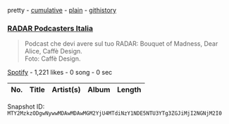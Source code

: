 pretty - [cumulative](/playlists/cumulative/37i9dQZF1DWT93ZDwDlVYL.md) - [plain](/playlists/plain/37i9dQZF1DWT93ZDwDlVYL) - [githistory](https://github.githistory.xyz/mackorone/spotify-playlist-archive/blob/main/playlists/plain/37i9dQZF1DWT93ZDwDlVYL)

### [RADAR Podcasters Italia](https://open.spotify.com/playlist/37i9dQZF1DWT93ZDwDlVYL)

> Podcast che devi avere sul tuo RADAR: Bouquet of Madness, Dear Alice, Caffè Design.<br/>Foto: Caffè Design.

[Spotify](https://open.spotify.com/user/spotify) - 1,221 likes - 0 song - 0 sec

| No. | Title | Artist(s) | Album | Length |
|---|---|---|---|---|

Snapshot ID: `MTY2MzkzODgwNywwMDAwMDAwMGM2YjU4MTdiNzY1NDE5NTU3YTg3ZGJiMjI2NGNjM2I0`
